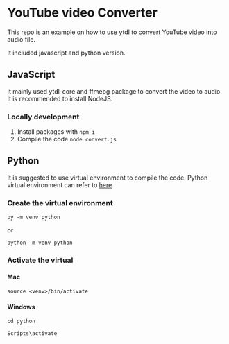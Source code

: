 # YouTube video Converter

This repo is an example on how to use ytdl to convert YouTube video into audio file.

It included javascript and python version.

## JavaScript
It mainly used ytdl-core and ffmepg package to convert the video to audio. It is recommended to install NodeJS.

### Locally development
1. Install packages with ```npm i```
2. Compile the code ```node convert.js```


## Python

It is suggested to use virtual environment to compile the code. Python virtual environment can refer to [here](https://docs.python.org/3/library/venv.html)

### Create the virtual environment
```py -m venv python```

or 

```python -m venv python```

### Activate the virtual

#### Mac
```source <venv>/bin/activate```

#### Windows
```cd python```

```Scripts\activate```
